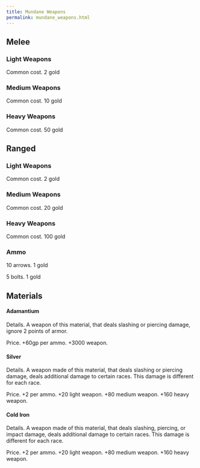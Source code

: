 ```yaml
---
title: Mundane Weapons
permalink: mundane_weapons.html
---
```


## Melee
### Light Weapons
Common cost. 2 gold

### Medium Weapons
Common cost. 10 gold

### Heavy Weapons
Common cost. 50 gold

## Ranged
### Light Weapons
Common cost. 2 gold

### Medium Weapons
Common cost. 20 gold

### Heavy Weapons
Common cost. 100 gold

### Ammo
10 arrows. 1 gold

5 bolts. 1 gold

## Materials

#### Adamantium
Details. A weapon of this material, that deals slashing or piercing damage, ignore 2 points of armor. 

Price. +60gp per ammo. +3000 weapon.

#### Silver
Details. A weapon made of this material, that deals slashing or piercing damage, deals additional damage to certain races. This damage is different for each race.

Price. +2 per ammo. +20 light weapon. +80 medium weapon. +160 heavy weapon.

#### Cold Iron
Details. A weapon made of this material, that deals slashing, piercing, or impact damage, deals additional damage to certain races. This damage is different for each race.

Price. +2 per ammo. +20 light weapon. +80 medium weapon. +160 heavy weapon.
